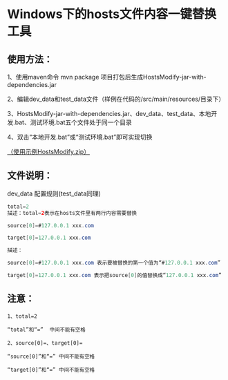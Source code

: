 Windows下的hosts文件内容一键替换工具
===

使用方法：
---
1、使用maven命令 mvn package 项目打包后生成HostsModify-jar-with-dependencies.jar

2、编辑dev_data和test_data文件（样例在代码的/src/main/resources/目录下）

3、HostsModify-jar-with-dependencies.jar、dev_data、test_data、本地开发.bat、测试环境.bat五个文件处于同一个目录

4、双击“本地开发.bat”或“测试环境.bat”即可实现切换

<a href="https://github.com/zhangxiaojianvip/HostsModify/releases/tag/V1.1">（使用示例HostsModify.zip）</a>

文件说明：
---
dev_data 配置规则(test_data同理)

```Java 
total=2
描述：total=2表示在hosts文件里有两行内容需要替换
```

```Java
source[0]=#127.0.0.1 xxx.com

target[0]=127.0.0.1 xxx.com

描述：

source[0]=#127.0.0.1 xxx.com 表示要被替换的第一个值为“#127.0.0.1 xxx.com”

target[0]=127.0.0.1 xxx.com 表示把source[0]的值替换成“127.0.0.1 xxx.com”
```

注意：
---
    1、total=2 

    “total”和“=”  中间不能有空格

    2、source[0]=、target[0]=

    “source[0]”和“=” 中间不能有空格

    “target[0]”和“=” 中间不能有空格

